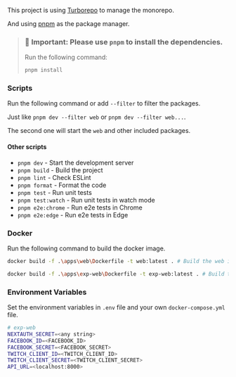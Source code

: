 This project is using [Turborepo](https://turborepo.org/) to manage the monorepo.

And using [pnpm](https://pnpm.io/) as the package manager.

> ### 📌 **Important: Please use `pnpm` to install the dependencies.**
>
> Run the following command:
>
> ```bash
> pnpm install
> ```

### Scripts

Run the following command or add `--filter` to filter the packages.

Just like `pnpm dev --filter web` or `pnpm dev --filter web...`.

The second one will start the `web` and other included packages.

#### Other scripts

- `pnpm dev` - Start the development server
- `pnpm build` - Build the project
- `pnpm lint` - Check ESLint
- `pnpm format` - Format the code
- `pnpm test` - Run unit tests
- `pnpm test:watch` - Run unit tests in watch mode
- `pnpm e2e:chrome` - Run e2e tests in Chrome
- `pnpm e2e:edge` - Run e2e tests in Edge

### Docker

Run the following command to build the docker image.

```bash
docker build -f .\apps\web\Dockerfile -t web:latest . # Build the web image

docker build -f .\apps\exp-web\Dockerfile -t exp-web:latest . # Build the exp-web image
```

### Environment Variables

Set the environment variables in `.env` file and your own `docker-compose.yml` file.

```bash
# exp-web
NEXTAUTH_SECRET=<any string>
FACEBOOK_ID=<FACEBOOK_ID>
FACEBOOK_SECRET=<FACEBOOK_SECRET>
TWITCH_CLIENT_ID=<TWITCH_CLIENT_ID>
TWITCH_CLIENT_SECRET=<TWITCH_CLIENT_SECRET>
API_URL=<localhost:8000>
```

